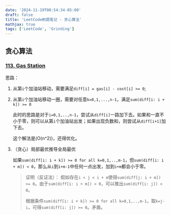 ```yaml
---
date: '2024-11-19T00:54:34-05:00'
draft: false
title: 'LeetCode刷题笔记 - 贪心算法'
mathjax: true
tags: ['LeetCode', 'Grinding']
---
```


## 贪心算法

### [113. Gas Station](https://leetcode.com/problems/gas-station)

思路：

1. 从第`i`个加油站移动，需要满足`diff[i] = gas[i] - cost[i] >= 0`;

2. 从第`i`个加油站移动一圈，需要对任意`k=0,1,...,n-1`，满足`sum(diff[i: i + k]) >= 0`

    此时的思路是对于`i=0,1,..,n-1`，尝试从`diff[i]`一路加下去。如果和一直不小于零，则可以从第`i`个加油站出发；如果出现负数和，则尝试从`diff[i+1]`加下去。

    这个解法是\(O(n^2)\)，还得优化。

3. （贪心）局部最优推导全局最优

    如果`sum(diff[i: i + k]) >= 0 for all k=0,1,..,m-1`，但`sum(diff[i: i + m]) < 0`，那么从`i`到`i+m-1`中任何一点出发，加到`i+m`都会小于零。

    > 证明（反证法）：
    > 假如存在`i < j < i + m`使得`sum(diff[j: i + m]) >= 0`。由于`sum(diff[i: i + m]) < 0`，可以推出`sum(diff[i: j]) < 0`。
    > 
    > 根据条件`sum(diff[i: i + k]) >= 0 for all k=0,1,..,m-1`，取`k=j-i`，可得`sum(diff[i: j]) >= 0`。矛盾。